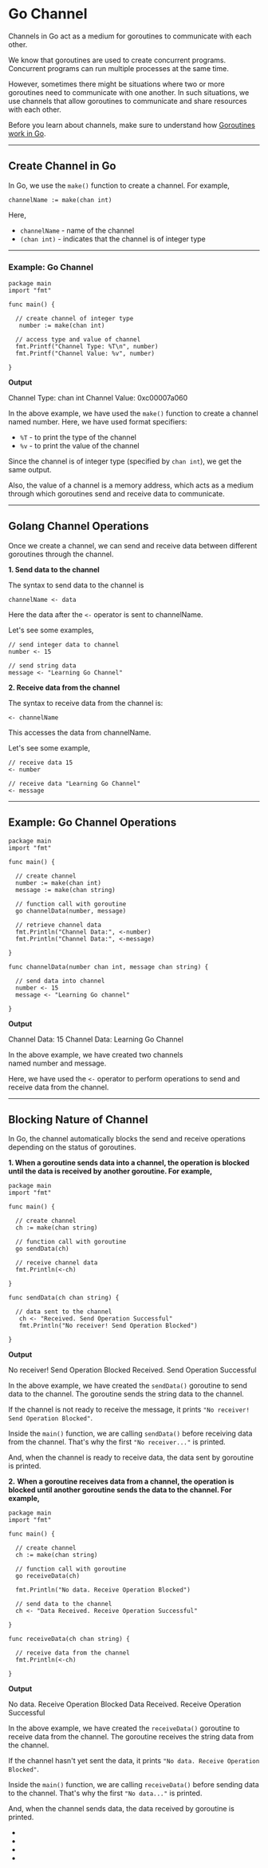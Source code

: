 # Go Channel

Channels in Go act as a medium for goroutines to communicate with each other.

We know that goroutines are used to create concurrent programs. Concurrent programs can run multiple processes at the same time.

However, sometimes there might be situations where two or more goroutines need to communicate with one another. In such situations, we use channels that allow goroutines to communicate and share resources with each other.

Before you learn about channels, make sure to understand how [Goroutines work in Go](https://www.programiz.com/golang/goroutines).

---

## Create Channel in Go

In Go, we use the `make()` function to create a channel. For example,

```
channelName := make(chan int)
```

Here,

- `channelName` - name of the channel
- `(chan int)` - indicates that the channel is of integer type

---

### Example: Go Channel

```
package main
import "fmt"

func main() {
  
  // create channel of integer type
   number := make(chan int)
 
  // access type and value of channel
  fmt.Printf("Channel Type: %T\n", number)
  fmt.Printf("Channel Value: %v", number)

}
```

**Output**

Channel Type: chan int
Channel Value: 0xc00007a060

In the above example, we have used the `make()` function to create a channel named number. Here, we have used format specifiers:

- `%T` - to print the type of the channel
- `%v` - to print the value of the channel

Since the channel is of integer type (specified by `chan int`), we get the same output.

Also, the value of a channel is a memory address, which acts as a medium through which goroutines send and receive data to communicate.

---

## Golang Channel Operations

Once we create a channel, we can send and receive data between different goroutines through the channel.

**1. Send data to the channel**

The syntax to send data to the channel is

```
channelName <- data
```

Here the data after the `<-` operator is sent to channelName.

Let's see some examples,

```
// send integer data to channel
number <- 15

// send string data
message <- "Learning Go Channel"
```

**2. Receive data from the channel**

The syntax to receive data from the channel is:

```
<- channelName
```

This accesses the data from channelName.

Let's see some example,

```
// receive data 15
<- number

// receive data "Learning Go Channel"
<- message
```

---

## Example: Go Channel Operations

```
package main
import "fmt"

func main() {

  // create channel
  number := make(chan int)
  message := make(chan string)

  // function call with goroutine
  go channelData(number, message)

  // retrieve channel data
  fmt.Println("Channel Data:", <-number)
  fmt.Println("Channel Data:", <-message)

}

func channelData(number chan int, message chan string) {

  // send data into channel
  number <- 15
  message <- "Learning Go channel"

}
```

**Output**

Channel Data: 15
Channel Data:  Learning Go Channel

In the above example, we have created two channels named number and message.

Here, we have used the `<-` operator to perform operations to send and receive data from the channel.

---

## Blocking Nature of Channel

In Go, the channel automatically blocks the send and receive operations depending on the status of goroutines.

**1. When a goroutine sends data into a channel, the operation is blocked until the data is received by another goroutine. For example,**

```
package main
import "fmt"

func main() {

  // create channel
  ch := make(chan string)
 
  // function call with goroutine
  go sendData(ch)

  // receive channel data
  fmt.Println(<-ch)

}

func sendData(ch chan string) {
 
  // data sent to the channel
   ch <- "Received. Send Operation Successful"
   fmt.Println("No receiver! Send Operation Blocked")

}
```

**Output**

No receiver! Send Operation Blocked
Received. Send Operation Successful

In the above example, we have created the `sendData()` goroutine to send data to the channel. The goroutine sends the string data to the channel.

If the channel is not ready to receive the message, it prints `"No receiver! Send Operation Blocked"`.

Inside the `main()` function, we are calling `sendData()` before receiving data from the channel. That's why the first `"No receiver..."` is printed.

And, when the channel is ready to receive data, the data sent by goroutine is printed.

**2.** **When a goroutine receives data from a channel, the operation is blocked until another goroutine sends the data to the channel. For example,**

```
package main
import "fmt"

func main() {

  // create channel
  ch := make(chan string)

  // function call with goroutine
  go receiveData(ch)

  fmt.Println("No data. Receive Operation Blocked")

  // send data to the channel 
  ch <- "Data Received. Receive Operation Successful" 

}

func receiveData(ch chan string) {
    
  // receive data from the channel
  fmt.Println(<-ch)

}
```

**Output**

No data. Receive Operation Blocked
Data Received. Receive Operation Successful

In the above example, we have created the `receiveData()` goroutine to receive data from the channel. The goroutine receives the string data from the channel.

If the channel hasn't yet sent the data, it prints `"No data. Receive Operation Blocked"`.

Inside the `main()` function, we are calling `receiveData()` before sending data to the channel. That's why the first `"No data..."` is printed.

And, when the channel sends data, the data received by goroutine is printed.

- [](https://www.programiz.com/golang/channel#introduction)
- [](https://www.programiz.com/golang/channel#channel)
- [](https://www.programiz.com/golang/channel#send-receive)
- [](https://www.programiz.com/golang/channel#blocking-nature)